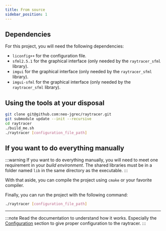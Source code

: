 ```yaml
---
title: From source
sidebar_position: 1
---
```


## Dependencies

For this project, you will need the following dependencies:
- `liconfig++` for the configuration file.
- `sfml2.5.1` for the graphical interface (only needed by the `raytracer_sfml` library).
- `imgui` for the graphical interface (only needed by the `raytracer_sfml` library).
- `imgui-sfml` for the graphical interface (only needed by the `raytracer_sfml` library).

## Using the tools at your disposal

```bash
git clone git@github.com:neo-jgrec/raytracer.git
git submodule update --init --recursive
cd raytracer
./build_me.sh
./raytracer [configuration_file_path]
```

## If you want to do everything manually

:::warning
If you want to do everything manually, you will need to meet one requirement in your *build environment*.
The shared libraries must be in a folder named `lib` in the same directory as the executable.
:::

With that aside, you can compile the project using `cmake` or your favorite compiler.

Finally, you can run the project with the following command:

```bash
./raytracer [configuration_file_path]
```

---

:::note
Read the documentation to understand how it works.
Especially the [Configuration](/category/configuration) section to give proper configuration to the raytracer.
:::
